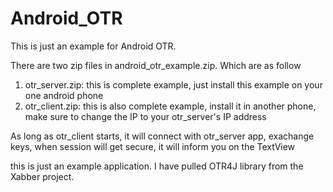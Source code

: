 Android_OTR
===========

This is just an example for Android OTR.

There are two zip files in android_otr_example.zip. Which are as follow

1. otr_server.zip: this is complete example, just install this example on your one android phone
2. otr_client.zip: this is also complete example, install it in another phone, make sure to change the IP to your otr_server's IP address

As long as otr_client starts, it will connect with otr_server app, exachange keys, when session will get secure, it will inform you on the TextView

this is just an example application. I have pulled OTR4J library from the Xabber project.

